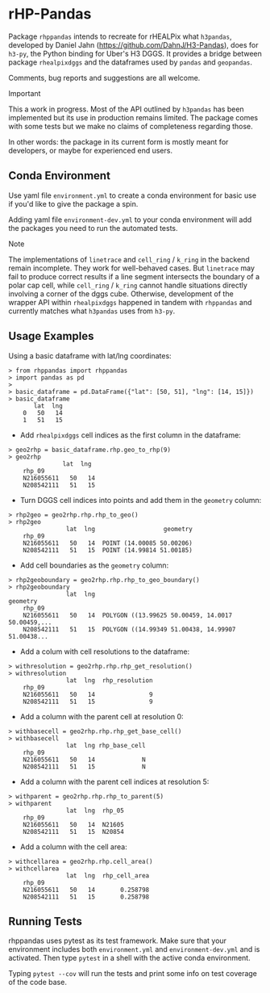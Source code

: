 # rHP-Pandas
Package `rhppandas` intends to recreate for rHEALPix what `h3pandas`, developed by Daniel Jahn (https://github.com/DahnJ/H3-Pandas), does for `h3-py`, the Python binding for Uber's H3 DGGS. It provides a bridge between package `rhealpixdggs` and the dataframes used by `pandas` and `geopandas`.

Comments, bug reports and suggestions are all welcome.

> [!IMPORTANT]
> This a work in progress. Most of the API outlined by `h3pandas` has been implemented but its use in production remains limited. The package comes with some tests but we make no claims of completeness regarding those.

In other words: the package in its current form is mostly meant for developers, or maybe for experienced end users.

## Conda Environment
Use yaml file `environment.yml` to create a conda environment for basic use if you'd like to give the package a spin.

Adding yaml file `environment-dev.yml` to your conda environment will add the packages you need to run the automated tests.

> [!NOTE]
> The implementations of `linetrace` and `cell_ring` / `k_ring` in the backend remain incomplete. They work for well-behaved cases. But `linetrace` may fail to produce correct results if a line segment intersects the boundary of a polar cap cell, while `cell_ring` / `k_ring` cannot handle situations directly involving a corner of the dggs cube. Otherwise, development of the wrapper API within `rhealpixdggs` happened in tandem with `rhppandas` and currently matches what `h3pandas` uses from `h3-py`.

## Usage Examples
Using a basic dataframe with lat/lng coordinates:
```
> from rhppandas import rhppandas
> import pandas as pd
>
> basic_dataframe = pd.DataFrame({"lat": [50, 51], "lng": [14, 15]})
> basic_dataframe
       lat  lng
    0   50   14
    1   51   15
```
* Add `rhealpixdggs` cell indices as the first column in the dataframe:
```
> geo2rhp = basic_dataframe.rhp.geo_to_rhp(9)
> geo2rhp
               lat  lng
    rhp_09              
    N216055611   50   14
    N208542111   51   15 
```
* Turn DGGS cell indices into points and add them in the `geometry` column:
```
> rhp2geo = geo2rhp.rhp.rhp_to_geo()
> rhp2geo
                lat  lng                   geometry
    rhp_09                                         
    N216055611   50   14  POINT (14.00085 50.00206)
    N208542111   51   15  POINT (14.99814 51.00185)
```
* Add cell boundaries as the `geometry` column:
```
> rhp2geoboundary = geo2rhp.rhp.rhp_to_geo_boundary()
> rhp2geoboundary
                lat  lng                                           geometry
    rhp_09                                                                 
    N216055611   50   14  POLYGON ((13.99625 50.00459, 14.0017 50.00459,...
    N208542111   51   15  POLYGON ((14.99349 51.00438, 14.99907 51.00438...
```
* Add a colum with cell resolutions to the dataframe:
```
> withresolution = geo2rhp.rhp.rhp_get_resolution()
> withresolution
                lat  lng  rhp_resolution
    rhp_09                              
    N216055611   50   14               9
    N208542111   51   15               9
```
* Add a column with the parent cell at resolution 0:
```
> withbasecell = geo2rhp.rhp.rhp_get_base_cell()
> withbasecell
                lat  lng rhp_base_cell
    rhp_09                            
    N216055611   50   14             N
    N208542111   51   15             N
```
* Add a column with the parent cell indices at resolution 5:
```
> withparent = geo2rhp.rhp.rhp_to_parent(5)
> withparent
                lat  lng  rhp_05
    rhp_09                      
    N216055611   50   14  N21605
    N208542111   51   15  N20854
```
* Add a column with the cell area:
```
> withcellarea = geo2rhp.rhp.cell_area()
> withcellarea
                lat  lng  rhp_cell_area
    rhp_09                             
    N216055611   50   14       0.258798
    N208542111   51   15       0.258798
```

## Running Tests
rhppandas uses pytest as its test framework. Make sure that your environment includes both `environment.yml` and `environment-dev.yml` and is activated. Then type `pytest` in a shell with the active conda environment.

Typing `pytest --cov` will run the tests and print some info on test coverage of the code base.
